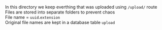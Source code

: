 In this directory we keep everthing that was uploaded using `/upload/` route\
Files are stored into separate folders to prevent chaos\
File name = `uuid`.`extension`\
Original file names are kept in a database table `upload`